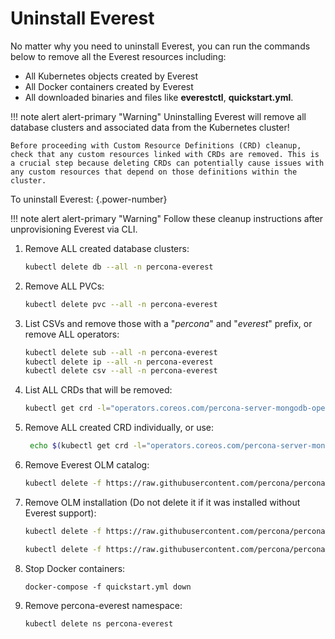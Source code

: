 # Uninstall Everest

No matter why you need to uninstall Everest, you can run the commands below to remove all the Everest resources including:

- All Kubernetes objects created by Everest
- All Docker containers created by Everest
- All downloaded binaries and files like **everestctl**, **quickstart.yml**.

!!! note alert alert-primary "Warning"
    Uninstalling Everest will remove all database clusters and associated data from the Kubernetes cluster! 

    Before proceeding with Custom Resource Definitions (CRD) cleanup, check that any custom resources linked with CRDs are removed. This is a crucial step because deleting CRDs can potentially cause issues with any custom resources that depend on those definitions within the cluster.

To uninstall Everest:
{.power-number}

!!! note alert alert-primary "Warning"
    Follow these cleanup instructions after unprovisioning Everest via CLI.

1. Remove ALL created database clusters:

    ```sh
    kubectl delete db --all -n percona-everest
    ```

2. Remove ALL PVCs:

    ```sh
    kubectl delete pvc --all -n percona-everest
    ```

3. List CSVs and remove those with a "*percona*" and "*everest*" prefix, or remove ALL operators:

    ```sh
    kubectl delete sub --all -n percona-everest
    kubectl delete ip --all -n percona-everest
    kubectl delete csv --all -n percona-everest
    ```

4. List ALL CRDs that will be removed:

    ```sh
    kubectl get crd -l="operators.coreos.com/percona-server-mongodb-operator.percona-everest" --ignore-not-found=true --no-headers | awk '{print $1}' &&  kubectl get crd -l="operators.coreos.com/percona-postgresql-operator.percona-everest" --ignore-not-found=true --no-headers | awk '{print $1}' && kubectl get crd -l="operators.coreos.com/percona-xtradb-cluster-operator.percona-everest" --ignore-not-found=true --no-headers | awk '{print $1}'
    ```

5. Remove ALL created CRD individually, or use:

    ```sh
     echo $(kubectl get crd -l="operators.coreos.com/percona-server-mongodb-operator.percona-everest" --ignore-not-found=true --no-headers | awk '{print $1}' &&  kubectl get crd -l="operators.coreos.com/percona-postgresql-operator.percona-everest" --ignore-not-found=true --no-headers | awk '{print $1}' && kubectl get crd -l="operators.coreos.com/percona-xtradb-cluster-operator.percona-everest" --ignore-not-found=true --no-headers | awk '{print $1}') | xargs  kubectl delete crd
    ```

6. Remove Everest OLM catalog:

    ```sh
    kubectl delete -f https://raw.githubusercontent.com/percona/percona-everest-cli/v0.3.0/data/crds/olm/percona-dbaas-catalog.yaml
    ```

7. Remove OLM installation (Do not delete it if it was installed without Everest support):

    ```sh
    kubectl delete -f https://raw.githubusercontent.com/percona/percona-everest-cli/v0.3.0/data/crds/olm/crds.yaml
    ```

    ```sh
    kubectl delete -f https://raw.githubusercontent.com/percona/percona-everest-cli/v0.3.0/data/crds/olm/olm.yaml
    ```

8. Stop Docker containers:

    ```
    docker-compose -f quickstart.yml down
    ```

9. Remove percona-everest namespace:

    ```sh
    kubectl delete ns percona-everest
    ```